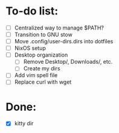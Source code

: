 # To-do list: 
- [ ] Centralized way to manage $PATH?
- [ ] Transition to GNU stow
- [ ] Move .config/user-dirs.dirs into dotfiles
- [ ] NixOS setup 
- [ ] Desktop organization
    - [ ] Remove Desktop/, Downloads/, etc. 
    - [ ] Create my dirs 
- [ ] Add vim spell file
- [ ] Replace curl with wget

# Done: 
- [x] kitty dir
